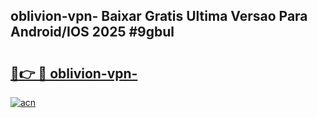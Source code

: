 ## oblivion-vpn- Baixar Gratis Ultima Versao Para Android/IOS 2025 #9gbul

# <h2><a href="https://ainizakaria.my?title=oblivion-vpn-&ref=20M">🔗👉 🔴 oblivion-vpn-</a></h2>

[![acn](https://github.com/user-attachments/assets/0f9c940e-d8b0-45ae-aac7-cd30a18b3e1c)](https://ainizakaria.my?title=oblivion-vpn-&ref=20M)

